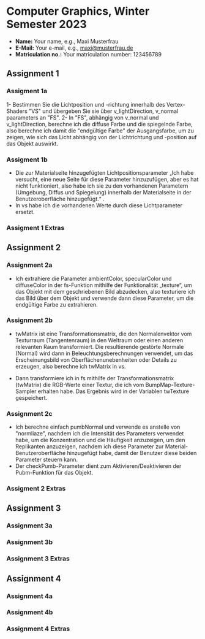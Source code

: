 # Computer Graphics, Winter Semester 2023

- **Name:** Your name, e.g., Maxi Musterfrau
- **E-Mail:** Your e-mail, e.g., maxi@musterfrau.de
- **Matriculation no.:** Your matriculation number: 123456789

<!--------------------------------------------------------------------------->
## Assignment 1

### Assigment 1a
1- Bestimmen Sie die Lichtposition und -richtung innerhalb des Vertex-Shaders "VS" und übergeben Sie sie über v_lightDirection, v_normal paarameters an "FS".
2- In "FS", abhängig von v_normal und v_lightDirection, berechne ich die diffuse Farbe und die spiegelnde Farbe, also berechne ich damit die "endgültige Farbe" der Ausgangsfarbe, um zu zeigen, wie sich das Licht abhängig von der Lichtrichtung und -position auf das Objekt auswirkt. 

### Assigment 1b
- Die zur Materialseite hinzugefügten Lichtpositionsparameter „Ich habe versucht, eine neue Seite für diese Parameter hinzuzufügen, aber es hat nicht funktioniert, also habe ich sie zu den vorhandenen Parametern (Umgebung, Diffus und Spiegelung) innerhalb der Materialseite in der Benutzeroberfläche hinzugefügt.“ .
- In vs habe ich die vorhandenen Werte durch diese Lichtparameter ersetzt.

### Assigment 1 Extras
<!-- Describe any extra features that you implemented. Make sure to cite your sources. -->

<!--------------------------------------------------------------------------->
## Assignment 2

### Assignment 2a
- Ich extrahiere die Parameter ambientColor, specularColor und diffuseColor in der fs-Funktion mithilfe der Funktionalität „texture“, um das Objekt mit dem geschriebenen Bild abzudecken, also texturiere ich das Bild über dem Objekt und verwende dann diese Parameter, um die endgültige Farbe zu extrahieren.

### Assignment 2b
- twMatrix ist eine Transformationsmatrix, die den Normalenvektor vom Texturraum (Tangentenraum) in den Weltraum oder einen anderen relevanten Raum transformiert. Die resultierende gestörte Normale (Normal) wird dann in Beleuchtungsberechnungen verwendet, um das Erscheinungsbild von Oberflächenunebenheiten oder Details zu erzeugen, also berechne ich twMatrix in vs.

- Dann transformiere ich in fs mithilfe der Transformationsmatrix (twMatrix) die RGB-Werte einer Textur, die ich vom BumpMap-Texture-Sampler erhalten habe. Das Ergebnis wird in der Variablen twTexture gespeichert.


### Assignment 2c
- Ich berechne einfach pumbNormal und verwende es anstelle von "normliaze", nachdem ich die Intensität des Parameters verwendet habe, um die Konzentration und die Häufigkeit anzuzeigen, um den Replikanten anzuzeigen, nachdem ich diese Parameter zur Material-Benutzeroberfläche hinzugefügt habe, damit der Benutzer diese beiden Parameter steuern kann.
- Der checkPumb-Parameter dient zum Aktivieren/Deaktivieren der Pubm-Funktion für das Objekt.

### Assigment 2 Extras
<!-- Describe any extra features that you implemented. Make sure to cite your sources. -->

<!--------------------------------------------------------------------------->
## Assignment 3

### Assignment 3a
<!-- Briefly describe your solution. If you did not solve the assignment, simply enter "Not solved." -->

### Assignment 3b
<!-- Briefly describe your solution. If you did not solve the assignment, simply enter "Not solved." -->

### Assignment 3 Extras
<!-- Describe any extra features that you implemented. Make sure to cite your sources. -->

<!--------------------------------------------------------------------------->
## Assignment 4

### Assignment 4a
<!-- Briefly describe your solution. If you did not solve the assignment, simply enter "Not solved." -->

### Assignment 4b
<!-- Briefly describe your solution. If you did not solve the assignment, simply enter "Not solved." -->

### Assignment 4 Extras
<!-- Describe any extra features that you implemented. Make sure to cite your sources. -->